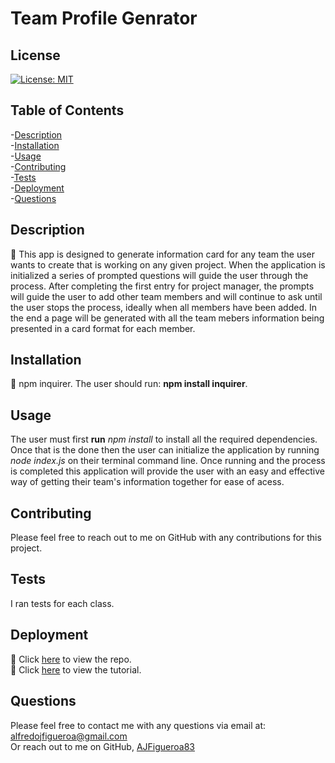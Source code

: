# Team Profile Genrator
## License
[![License: MIT](https://img.shields.io/badge/License-MIT-yellow.svg)](https://opensource.org/licenses/MIT)
    

## Table of Contents

-[Description](#description)  
-[Installation](#installation)  
-[Usage](##usage)  
-[Contributing](#contributing)  
-[Tests](#tests)  
-[Deployment](#deployment)  
-[Questions](#questions)  


## Description

🔎 This app is designed to generate information card for any team the user wants to create that is working on any given project. When the application is initialized a series of prompted questions will guide the user through the process. After completing the first entry for project manager, the prompts will guide the user to add other team members and will continue to ask until the user stops the process, ideally when all members have been added. In the end a page will be generated with all the team mebers information being presented in a card format for each member.


## Installation

💾 npm inquirer. The user should run: **npm install inquirer**.

## Usage
The user must first **run** *npm install* to install all the required dependencies. Once that is the done then the user can initialize the application by running *node index.js* on their terminal command line. Once running and the process is completed this application will provide the user with an easy and effective way of getting their team's information together for ease of acess.


## Contributing

Please feel free to reach out to me on GitHub with any contributions for this project.



## Tests

I ran tests for each class.

## Deployment

🚀 Click [here](https://github.com/AJFigueroa83/Team-Profile-Generator) to view the repo.  
🚀 Click [here](https://drive.google.com/file/d/1l1eVifA1zshdA0V_oItE7Y4s5dsJR9qD/view) to view the tutorial.

## Questions

Please feel free to contact me with any questions via email at: alfredojfigueroa@gmail.com  
Or reach out to me on GitHub, [AJFigueroa83](https://github.com/AJFigueroa83)

